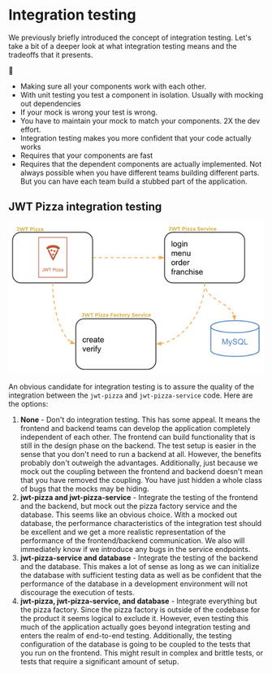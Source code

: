# Integration testing

We previously briefly introduced the concept of integration testing. Let's take a bit of a deeper look at what integration testing means and the tradeoffs that it presents.

🚧

- Making sure all your components work with each other.
- With unit testing you test a component in isolation. Usually with mocking out dependencies
- If your mock is wrong your test is wrong.
- You have to maintain your mock to match your components. 2X the dev effort.
- Integration testing makes you more confident that your code actually works
- Requires that your components are fast
- Requires that the dependent components are actually implemented. Not always possible when you have different teams building different parts. But you can have each team build a stubbed part of the application.

## JWT Pizza integration testing

![component overview](componentOverview.png)

An obvious candidate for integration testing is to assure the quality of the integration between the `jwt-pizza` and `jwt-pizza-service` code. Here are the options:

1. **None** - Don't do integration testing. This has some appeal. It means the frontend and backend teams can develop the application completely independent of each other. The frontend can build functionality that is still in the design phase on the backend. The test setup is easier in the sense that you don't need to run a backend at all. However, the benefits probably don't outweigh the advantages. Additionally, just because we mock out the coupling between the frontend and backend doesn't mean that you have removed the coupling. You have just hidden a whole class of bugs that the mocks may be hiding.
1. **jwt-pizza and jwt-pizza-service** - Integrate the testing of the frontend and the backend, but mock out the pizza factory service and the database. This seems like an obvious choice. With a mocked out database, the performance characteristics of the integration test should be excellent and we get a more realistic representation of the performance of the frontend/backend communication. We also will immediately know if we introduce any bugs in the service endpoints.
1. **jwt-pizza-service and database** - Integrate the testing of the backend and the database. This makes a lot of sense as long as we can initialize the database with sufficient testing data as well as be confident that the performance of the database in a development environment will not discourage the execution of tests.
1. **jwt-pizza, jwt-pizza-service, and database** - Integrate everything but the pizza factory. Since the pizza factory is outside of the codebase for the product it seems logical to exclude it. However, even testing this much of the application actually goes beyond integration testing and enters the realm of end-to-end testing. Additionally, the testing configuration of the database is going to be coupled to the tests that you run on the frontend. This might result in complex and brittle tests, or tests that require a significant amount of setup.
